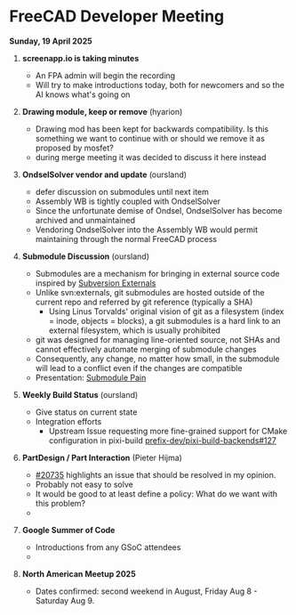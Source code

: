# FreeCAD Developer Meeting

**Sunday, 19 April 2025**

1. **screenapp.io is taking minutes**
   - An FPA admin will begin the recording
   - Will try to make introductions today, both for newcomers and so the AI knows what's going on

2. **Drawing module, keep or remove** (hyarion)
   - Drawing mod has been kept for backwards compatibility. Is this something we want to continue with or should we remove it as proposed by mosfet?
   - during merge meeting it was decided to discuss it here instead

3. **OndselSolver vendor and update** (oursland)
   - defer discussion on submodules until next item
   - Assembly WB is tightly coupled with OndselSolver
   - Since the unfortunate demise of Ondsel, OndselSolver has become archived and unmaintained
   - Vendoring OndselSolver into the Assembly WB would permit maintaining through the normal FreeCAD process

4. **Submodule Discussion** (oursland)
   - Submodules are a mechanism for bringing in external source code inspired by [Subversion Externals](https://svnbook.red-bean.com/en/1.7/svn.advanced.externals.html)
   - Unlike svn:externals, git submodules are hosted outside of the current repo and referred by git reference (typically a SHA)
      - Using Linus Torvalds' original vision of git as a filesystem (index = inode, objects = blocks), a git submodules is a hard link to an external filesystem, which is usually prohibited
   - git was designed for managing line-oriented source, not SHAs and cannot effectively automate merging of submodule changes
   - Consequently, any change, no matter how small, in the submodule will lead to a conflict even if the changes are compatible
   - Presentation: [Submodule Pain](https://github.com/oursland/submodule-pain/blob/master/Submodule%20Pain.pdf)

5. **Weekly Build Status** (oursland)
   - Give status on current state
   - Integration efforts
      - Upstream Issue requesting more fine-grained support for CMake configuration in pixi-build [prefix-dev/pixi-build-backends#127](https://github.com/prefix-dev/pixi-build-backends/issues/127)

6. **PartDesign / Part Interaction** (Pieter Hijma)
   - [#20735](https://github.com/FreeCAD/FreeCAD/issues/20735) highlights an issue that should be resolved in my opinion.
   - Probably not easy to solve
   - It would be good to at least define a policy: What do we want with this problem?
   - 
7. **Google Summer of Code** 
   - Introductions from any GSoC attendees
   - 
8. **North American Meetup 2025**
   - Dates confirmed: second weekend in August, Friday Aug 8 - Saturday Aug 9.
